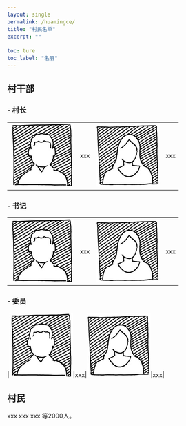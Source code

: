 ```yaml
---
layout: single
permalink: /huamingce/
title: "村民名单"
excerpt: ""

toc: ture
toc_label: "名册"
---
```


## 村干部

### - 村长

|||||
|--|--|--|--|
|![](/assets/images/touxiang_nanx.jpg)|xxx|![](/assets/images/touxiang_nvx.jpg)|xxx|

### - 书记

|||||
|--|--|--|--|
|![](/assets/images/touxiang_nanx.jpg)|xxx|![](/assets/images/touxiang_nvx.jpg)|xxx|

### - 委员

|![](/assets/images/touxiang_nanx.jpg)|xxx|![](/assets/images/touxiang_nvx.jpg)|xxx|

## 村民

xxx xxx xxx 等2000人。
